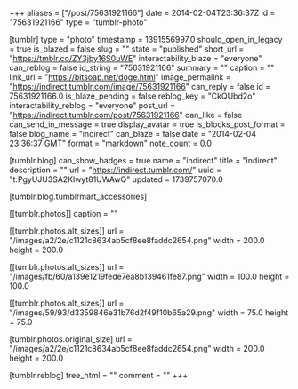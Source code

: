 +++
aliases = ["/post/75631921166"]
date = 2014-02-04T23:36:37Z
id = "75631921166"
type = "tumblr-photo"

[tumblr]
type = "photo"
timestamp = 1391556997.0
should_open_in_legacy = true
is_blazed = false
slug = ""
state = "published"
short_url = "https://tmblr.co/ZY3jby16S0uWE"
interactability_blaze = "everyone"
can_reblog = false
id_string = "75631921166"
summary = ""
caption = ""
link_url = "https://bitsoap.net/doge.html"
image_permalink = "https://indirect.tumblr.com/image/75631921166"
can_reply = false
id = 75631921166.0
is_blaze_pending = false
reblog_key = "CkQUbd2o"
interactability_reblog = "everyone"
post_url = "https://indirect.tumblr.com/post/75631921166"
can_like = false
can_send_in_message = true
display_avatar = true
is_blocks_post_format = false
blog_name = "indirect"
can_blaze = false
date = "2014-02-04 23:36:37 GMT"
format = "markdown"
note_count = 0.0

[tumblr.blog]
can_show_badges = true
name = "indirect"
title = "indirect"
description = ""
url = "https://indirect.tumblr.com/"
uuid = "t:PgyUJU3SA2Klwyt81UWAwQ"
updated = 1739757070.0

[tumblr.blog.tumblrmart_accessories]

[[tumblr.photos]]
caption = ""

[[tumblr.photos.alt_sizes]]
url = "/images/a2/2e/c1121c8634ab5cf8ee8faddc2654.png"
width = 200.0
height = 200.0

[[tumblr.photos.alt_sizes]]
url = "/images/fb/60/a139e1219fede7ea8b139461fe87.png"
width = 100.0
height = 100.0

[[tumblr.photos.alt_sizes]]
url = "/images/59/93/d3359846e31b76d2f49f10b65a29.png"
width = 75.0
height = 75.0

[tumblr.photos.original_size]
url = "/images/a2/2e/c1121c8634ab5cf8ee8faddc2654.png"
width = 200.0
height = 200.0

[tumblr.reblog]
tree_html = ""
comment = ""
+++
